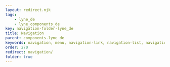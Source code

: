 ```yaml
---
layout: redirect.njk
tags: 
    - lyne_de
    - lyne_components_de
key: navigation-folder-lyne_de
title: Navigation
parent: components-lyne_de
keywords: navigation, menu, navigation-link, navigation-list, navigation-marker, navigation-section
order: 270
redirect: navigation/
folder: true
---
```

